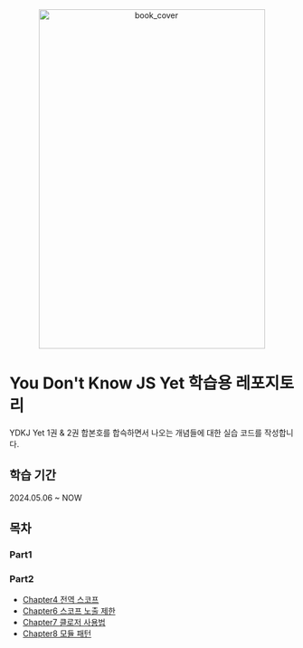 <div align="center">
  <img src="https://github.com/shinwonse/ydkj-yet/assets/62709718/35e80d1d-9238-408f-a1a4-1410fa1c88e7" alt="book_cover" width="400" height="600" />
</div>

# You Don't Know JS Yet 학습용 레포지토리

YDKJ Yet 1권 & 2권 합본호를 합슥하면서 나오는 개념들에 대한 실습 코드를 작성합니다.

## 학습 기간

2024.05.06 ~ NOW

## 목차

### Part1

### Part2
- [Chapter4 전역 스코프](https://github.com/shinwonse/ydkj-yet/tree/main/Part2/Chapter4)
- [Chapter6 스코프 노출 제한]()
- [Chapter7 클로저 사용법]()
- [Chapter8 모듈 패턴](https://github.com/shinwonse/ydkj-yet/tree/main/Part2/Chapter8)

